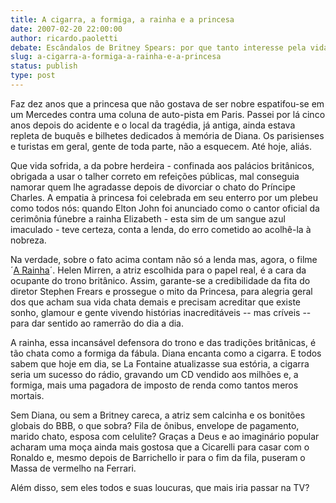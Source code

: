 ```yaml
---
title: A cigarra, a formiga, a rainha e a princesa
date: 2007-02-20 22:00:00
author: ricardo.paoletti
debate: Escândalos de Britney Spears: por que tanto interesse pela vida dos famosos?
slug: a-cigarra-a-formiga-a-rainha-e-a-princesa
status: publish 
type: post
---
```


  
Faz dez anos que a princesa que não gostava de ser nobre espatifou-se em um Mercedes contra uma coluna de auto-pista em Paris. Passei por lá cinco anos depois do acidente e o local da tragédia, já antiga, ainda estava repleta de buquês e bilhetes dedicados à memória de Diana. Os parisienses e turistas em geral, gente de toda parte, não a esquecem. Até hoje, aliás.  
  
Que vida sofrida, a da pobre herdeira - confinada aos palácios britânicos, obrigada a usar o talher correto em refeições públicas, mal conseguia namorar quem lhe agradasse depois de divorciar o chato do Príncipe Charles. A empatia à princesa foi celebrada em seu enterro por um plebeu como todos nós: quando Elton John foi anunciado como o cantor oficial da cerimônia fúnebre a rainha Elizabeth - esta sim de um sangue azul imaculado - teve certeza, conta a lenda, do erro cometido ao acolhê-la à nobreza.  
  
Na verdade, sobre o fato acima contam não só a lenda mas, agora, o filme ´[A Rainha](http://intermidias.blogspot.com/2006/10/rainha-retrato-constrangedor-e.html)´. Helen Mirren, a atriz escolhida para o papel real, é a cara da ocupante do trono britânico. Assim, garante-se a credibilidade da fita do diretor Stephen Frears e prossegue o mito da Princesa, para alegria geral dos que acham sua vida chata demais e precisam acreditar que existe sonho, glamour e gente vivendo histórias inacreditáveis -- mas críveis -- para dar sentido ao ramerrão do dia a dia.  
  
A rainha, essa incansável defensora do trono e das tradições britânicas, é tão chata como a formiga da fábula. Diana encanta como a cigarra. E todos sabem que hoje em dia, se La Fontaine atualizasse sua estória, a cigarra seria um sucesso do rádio, gravando um CD vendido aos milhões e, a formiga, mais uma pagadora de imposto de renda como tantos meros mortais.  
  
Sem Diana, ou sem a Britney careca, a atriz sem calcinha e os bonitões globais do BBB, o que sobra? Fila de ônibus, envelope de pagamento, marido chato, esposa com celulite? Graças a Deus e ao imaginário popular acharam uma moça ainda mais gostosa que a Cicarelli para casar com o Ronaldo e, mesmo depois de Barrichello ir para o fim da fila, puseram o Massa de vermelho na Ferrari.   
  
Além disso, sem eles todos e suas loucuras, que mais iria passar na TV?  
  

